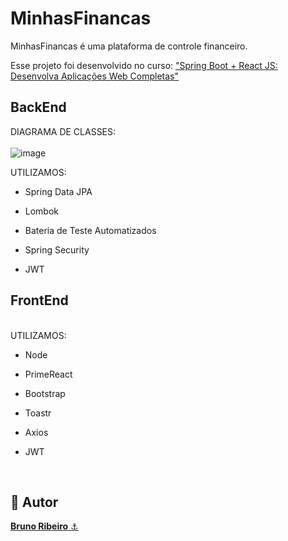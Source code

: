 <h1> MinhasFinancas </h1>
MinhasFinancas é uma plataforma de controle financeiro.

Esse projeto foi desenvolvido no curso: <a href="https://www.udemy.com/course/desenvolva-aplicacoes-completas-com-spring-boot-e-react-js/"> "Spring Boot + React JS: Desenvolva Aplicações Web Completas" </a>

<h2> BackEnd </h2>

DIAGRAMA DE CLASSES:
<br>
<br>
![image](https://user-images.githubusercontent.com/66849496/189460501-901d8828-49d6-4a57-a265-4b1ab91e4375.png)


UTILIZAMOS:
- Spring Data JPA

- Lombok

- Bateria de Teste Automatizados

- Spring Security

- JWT

<h2> FrontEnd </h2>
<br>
UTILIZAMOS:


- Node

- PrimeReact

- Bootstrap

- Toastr

- Axios

- JWT

<br>
<h2>🧐 Autor</h2>
<a href="https://github.com/brdoliveira" title="Github"><b>Bruno Ribeiro</b> ⚓</a>
